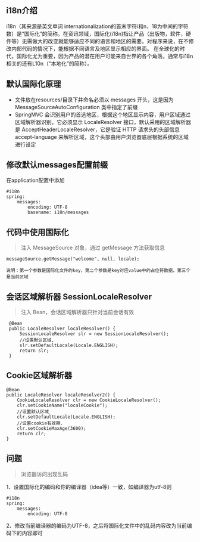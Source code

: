 ## i18n介绍
i18n（其来源是英文单词 internationalization的首末字符i和n，18为中间的字符数）是“国际化”的简称。在资讯领域，国际化(i18n)指让产品（出版物，软件，硬件等）无需做大的改变就能够适应不同的语言和地区的需要。对程序来说，在不修改内部代码的情况下，能根据不同语言及地区显示相应的界面。 在全球化的时代，国际化尤为重要，因为产品的潜在用户可能来自世界的各个角落。通常与i18n相关的还有L10n（“本地化”的简称）。

## 默认国际化原理
   
   * 文件放在resources/目录下并命名必须以 messages 开头，这是因为 MessageSourceAutoConfiguration 类中指定了前缀
   * SpringMVC 会识别用户的首选地区，根据这个地区显示内容，用户区域通过区域解析器识别，它必须显示 LocaleResolver 接口，默认采用的区域解析器是 AcceptHeaderLocaleResolver，它是验证 HTTP 请求头的头部信息 accept-language 来解析区域，这个头部由用户浏览器底层根据系统的区域进行设定

## 修改默认messages配置前缀
   
   在application配置中添加
   
    #i18n
    spring:
        messages:
            encoding: UTF-8
            basename: i18n/messages
            
## 代码中使用国际化
> 注入 MessageSource 对象，通过 getMessage 方法获取信息

    messageSource.getMessage("welcome", null, locale);
    
    说明：第一个参数是国际化文件的key，第二个参数是key对应value中的占位符数据，第三个是当前区域

## 会话区域解析器 SessionLocaleResolver
> 注入 Bean，会话区域解析器只针对当前会话有效
   
     @Bean
     public LocaleResolver localeResolver() {
         SessionLocaleResolver slr = new SessionLocaleResolver();
         //设置默认区域,
         slr.setDefaultLocale(Locale.ENGLISH);
         return slr;
     }
## Cookie区域解析器

    @Bean
    public LocaleResolver localeResolver2() {
        CookieLocaleResolver clr = new CookieLocaleResolver();
        clr.setCookieName("localeCookie");
        //设置默认区域
        clr.setDefaultLocale(Locale.ENGLISH);
        //设置cookie有效期.
        clr.setCookieMaxAge(3600);
        return clr;
    }
    
## 问题
> 浏览器访问出现乱码

   1、设置国际化的编码和你的编译器（idea等）一致，如编译器为utf-8则
   
    #i18n
    spring:
        messages:
            encoding: UTF-8
            
   2、修改当前编译器的编码为UTF-8，之后将国际化文件中的乱码内容改为当前编码下的内容即可